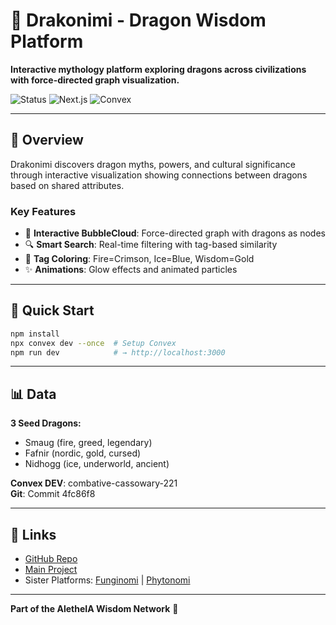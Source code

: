 # 🐉 Drakonimi - Dragon Wisdom Platform

**Interactive mythology platform exploring dragons across civilizations with force-directed graph visualization.**

![Status](https://img.shields.io/badge/Status-Complete-success) ![Next.js](https://img.shields.io/badge/Next.js-15-black) ![Convex](https://img.shields.io/badge/Convex-Backend-orange)

---

## 🎯 Overview

Drakonimi discovers dragon myths, powers, and cultural significance through interactive visualization showing connections between dragons based on shared attributes.

### Key Features
- 🫧 **Interactive BubbleCloud**: Force-directed graph with dragons as nodes
- 🔍 **Smart Search**: Real-time filtering with tag-based similarity
- 🎨 **Tag Coloring**: Fire=Crimson, Ice=Blue, Wisdom=Gold
- ✨ **Animations**: Glow effects and animated particles

---

## 🚀 Quick Start

```bash
npm install
npx convex dev --once  # Setup Convex
npm run dev            # → http://localhost:3000
```

---

## 📊 Data

**3 Seed Dragons:**
- Smaug (fire, greed, legendary)
- Fafnir (nordic, gold, cursed)
- Nidhogg (ice, underworld, ancient)

**Convex DEV**: combative-cassowary-221  
**Git**: Commit 4fc86f8

---

## 🔗 Links

- [GitHub Repo](https://github.com/Shadojus/drakonimi-platform)
- [Main Project](../../README.md)
- Sister Platforms: [Funginomi](../05_Funginomi/funginomi-platform) | [Phytonomi](../05_Phytonomi/phytonomi-platform)

---

**Part of the AletheIA Wisdom Network** 🐉
